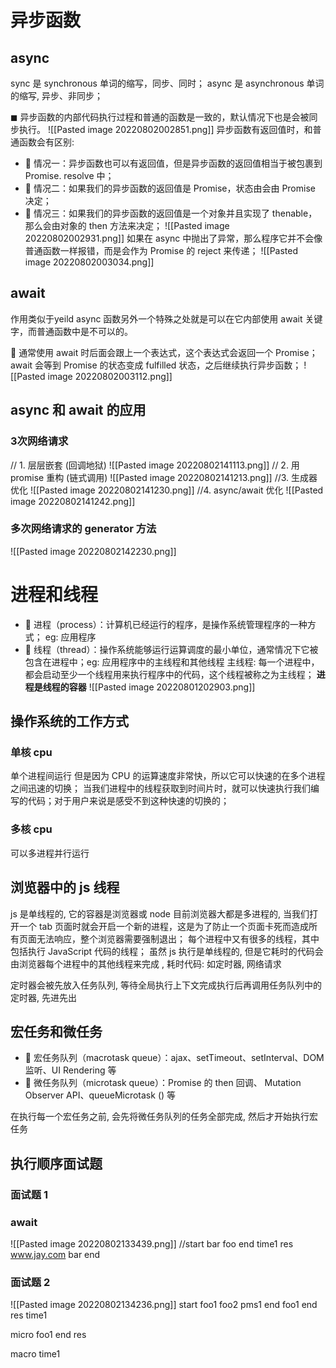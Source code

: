 # 异步函数
## async
sync 是 synchronous 单词的缩写，同步、同时；
async 是 asynchronous 单词的缩写, 异步、非同步；

◼ 异步函数的内部代码执行过程和普通的函数是一致的，默认情况下也是会被同步执行。
![[Pasted image 20220802002851.png]]
异步函数有返回值时，和普通函数会有区别:
-  情况一：异步函数也可以有返回值，但是异步函数的返回值相当于被包裹到 Promise. resolve 中； 
-  情况二：如果我们的异步函数的返回值是 Promise，状态由会由 Promise 决定； 
-  情况三：如果我们的异步函数的返回值是一个对象并且实现了 thenable，那么会由对象的 then 方法来决定；
![[Pasted image 20220802002931.png]]
如果在 async 中抛出了异常，那么程序它并不会像普通函数一样报错，而是会作为 Promise 的 reject 来传递；
![[Pasted image 20220802003034.png]]
## await
作用类似于yeild
async 函数另外一个特殊之处就是可以在它内部使用 await 关键字，而普通函数中是不可以的。

 通常使用 await 时后面会跟上一个表达式，这个表达式会返回一个 Promise；
await 会等到 Promise 的状态变成 fulfilled 状态，之后继续执行异步函数；
![[Pasted image 20220802003112.png]]

## async 和 await 的应用
### 3次网络请求
// 1. 层层嵌套 (回调地狱)
![[Pasted image 20220802141113.png]]
// 2. 用 promise 重构 (链式调用)
![[Pasted image 20220802141213.png]]
//3. 生成器优化
![[Pasted image 20220802141230.png]]
//4. async/await 优化
![[Pasted image 20220802141242.png]]
### 多次网络请求的 generator 方法
![[Pasted image 20220802142230.png]]

# 进程和线程
-  进程（process）：计算机已经运行的程序，是操作系统管理程序的一种方式； eg: 应用程序
-  线程（thread）：操作系统能够运行运算调度的最小单位，通常情况下它被包含在进程中；eg: 应用程序中的主线程和其他线程
主线程: 每一个进程中，都会启动至少一个线程用来执行程序中的代码，这个线程被称之为主线程；
	   **进程是线程的容器**
   ![[Pasted image 20220801202903.png]]
## 操作系统的工作方式
### 单核 cpu
单个进程间运行
但是因为 CPU 的运算速度非常快，所以它可以快速的在多个进程之间迅速的切换；
当我们进程中的线程获取到时间片时，就可以快速执行我们编写的代码；对于用户来说是感受不到这种快速的切换的；
### 多核 cpu
可以多进程并行运行

## 浏览器中的 js 线程
js 是单线程的, 它的容器是浏览器或 node
目前浏览器大都是多进程的, 当我们打开一个 tab 页面时就会开启一个新的进程，这是为了防止一个页面卡死而造成所有页面无法响应，整个浏览器需要强制退出；
每个进程中又有很多的线程，其中包括执行 JavaScript 代码的线程；
虽然 js 执行是单线程的, 但是它耗时的代码会由浏览器每个进程中的其他线程来完成 ,
耗时代码: 如定时器, 网络请求

定时器会被先放入任务队列, 等待全局执行上下文完成执行后再调用任务队列中的定时器, 先进先出

## 宏任务和微任务
-  宏任务队列（macrotask queue）：ajax、setTimeout、setInterval、DOM 监听、UI Rendering 等 
-  微任务队列（microtask queue）：Promise 的 then 回调、 Mutation Observer API、queueMicrotask () 等

在执行每一个宏任务之前, 会先将微任务队列的任务全部完成, 然后才开始执行宏任务

## 执行顺序面试题
### 面试题 1

### await
![[Pasted image 20220802133439.png]]
//start
bar
foo
end
time1
res   www.jay.com
bar end

### 面试题 2
![[Pasted image 20220802134236.png]]
start
foo1
foo2
pms1
end
foo1 end
res
time1

micro
foo1 end
res

macro
time1



